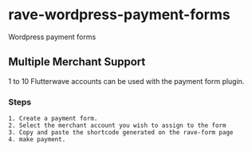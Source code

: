 # rave-wordpress-payment-forms
Wordpress payment forms


## Multiple Merchant Support
1 to 10 Flutterwave accounts can be used with the payment form plugin.

### Steps

    1. Create a payment form.
    2. Select the merchant account you wish to assign to the form
    3. Copy and paste the shortcode generated on the rave-form page
    4. make payment.